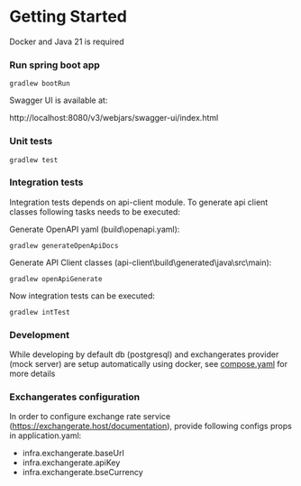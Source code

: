 # Getting Started

Docker and Java 21 is required 

### Run spring boot app

    gradlew bootRun

Swagger UI is available at:

http://localhost:8080/v3/webjars/swagger-ui/index.html

### Unit tests

    gradlew test

### Integration tests

Integration tests depends on api-client module.
To generate api client classes following tasks needs to be executed:

Generate OpenAPI yaml (build\openapi.yaml):

    gradlew generateOpenApiDocs

Generate API Client classes (api-client\build\generated\java\src\main):

    gradlew openApiGenerate

Now integration tests can be executed:

    gradlew intTest

### Development

While developing by default db (postgresql) and exchangerates provider (mock server) are setup automatically using docker, see [compose.yaml](compose.yaml) for more details

### Exchangerates configuration

In order to configure exchange rate service (https://exchangerate.host/documentation), provide following configs props in application.yaml:

- infra.exchangerate.baseUrl
- infra.exchangerate.apiKey
- infra.exchangerate.bseCurrency